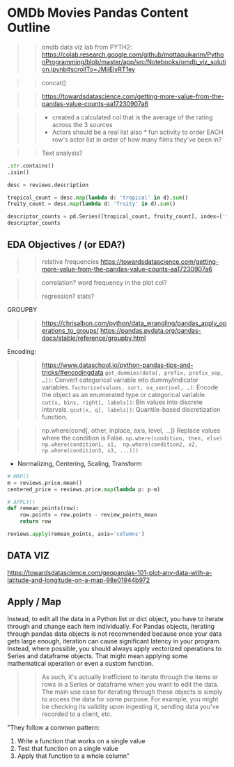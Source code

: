 # OMDb Movies Pandas Content Outline


>>omdb data viz lab from PYTH2: https://colab.research.google.com/github/mottaquikarim/PythonProgramming/blob/master/app/src/Notebooks/omdb_viz_solution.ipynb#scrollTo=JMjiEiyRT1ey

>>concat()


>>https://towardsdatascience.com/getting-more-value-from-the-pandas-value-counts-aa17230907a6


>>* created a calculated col that is the average of the rating across the 3 sources
>>* Actors should be a real list also
	* fun activity to order EACH row's actor list in order of how many films they've been in?

>>Text analysis?

```python
.str.contains()
.isin()

desc = reviews.description

tropical_count = desc.map(lambda d: 'tropical' in d).sum()
fruity_count = desc.map(lambda d: 'fruity' in d).sum()

descriptor_counts = pd.Series([tropical_count, fruity_count], index=['tropical', 'fruity'])
descriptor_counts
```

## EDA Objectives / (or EDA?)

>>relative frequencies
https://towardsdatascience.com/getting-more-value-from-the-pandas-value-counts-aa17230907a6

>>correlation?
>>word frequency in the plot col?
>>
>>regression?
>>stats?
>>
GROUPBY 
>>https://chrisalbon.com/python/data_wrangling/pandas_apply_operations_to_groups/
>>https://pandas.pydata.org/pandas-docs/stable/reference/groupby.html

Encoding:
>>https://www.dataschool.io/python-pandas-tips-and-tricks/#encodingdata
`get_dummies(data[, prefix, prefix_sep, …])`: Convert categorical variable into dummy/indicator variables.
`factorize(values, sort, na_sentinel, …)`: Encode the object as an enumerated type or categorical variable.
`cut(x, bins, right[, labels])`: Bin values into discrete intervals.
`qcut(x, q[, labels])`: Quantile-based discretization function.





>>np.where(cond[, other, inplace, axis, level, …])  Replace values where the condition is False.
`np.where(condition, then, else)`
`np.where(condition1, x1, 
        np.where(condition2, x2, 
            np.where(condition3, x3, ...)))`


* Normalizing, Centering, Scaling, Transform

```python
# MAP()
m = reviews.price.mean()
centered_price = reviews.price.map(lambda p: p-m)

# APPLY()
def remean_points(row):
    row.points = row.points - review_points_mean
    return row

reviews.apply(remean_points, axis='columns')
```

## DATA VIZ

https://towardsdatascience.com/geopandas-101-plot-any-data-with-a-latitude-and-longitude-on-a-map-98e01944b972



## Apply / Map

Instead, to edit all the data in a Python list or dict object, you have to iterate through and change each item individually. For Pandas objects, iterating through pandas data objects is not recommended because once your data gets large enough, iteration can cause significant latency in your program. Instead, where possible, you should always apply vectorized operations to Series and dataframe objects. That might mean applying some mathematical operation or even a custom function. 

>>As such, it's actually inefficient to iterate through the items or rows in a Series or dataframe when you want to edit the data. The main use case for iterating through these objects is simply to access the data for some purpose. For example, you might be checking its validity upon ingesting it, sending data you've recorded to a client, etc.

"They follow a common pattern:
1. Write a function that works on a single value
2. Test that function on a single value
3. Apply that function to a whole column"
